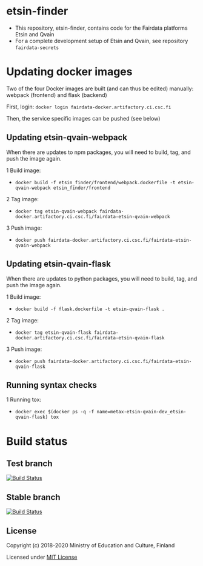 # etsin-finder

- This repository, etsin-finder, contains code for the Fairdata platforms Etsin and Qvain
- For a complete development setup of Etsin and Qvain, see repository `fairdata-secrets`

# Updating docker images

Two of the four Docker images are built (and can thus be edited) manually: webpack (frontend) and flask (backend)

First, login:
`docker login fairdata-docker.artifactory.ci.csc.fi`

Then, the service specific images can be pushed (see below)

## Updating etsin-qvain-webpack

When there are updates to npm packages, you will need to build, tag, and push the image again.

1 Build image:
- `docker build -f etsin_finder/frontend/webpack.dockerfile -t etsin-qvain-webpack etsin_finder/frontend`

2 Tag image:
- `docker tag etsin-qvain-webpack fairdata-docker.artifactory.ci.csc.fi/fairdata-etsin-qvain-webpack`

3 Push image:
- `docker push fairdata-docker.artifactory.ci.csc.fi/fairdata-etsin-qvain-webpack`

## Updating etsin-qvain-flask

When there are updates to python packages, you will need to build, tag, and push the image again.

1 Build image:
- `docker build -f flask.dockerfile -t etsin-qvain-flask .`

2 Tag image:
- `docker tag etsin-qvain-flask fairdata-docker.artifactory.ci.csc.fi/fairdata-etsin-qvain-flask`

3 Push image:
- `docker push fairdata-docker.artifactory.ci.csc.fi/fairdata-etsin-qvain-flask`

## Running syntax checks

1 Running tox:
- `docker exec $(docker ps -q -f name=metax-etsin-qvain-dev_etsin-qvain-flask) tox`

# Build status

## Test branch
[![Build Status](https://travis-ci.com/CSCfi/etsin-finder.svg?branch=test)](https://travis-ci.com/CSCfi/etsin-finder)

## Stable branch
[![Build Status](https://travis-ci.com/CSCfi/etsin-finder.svg?branch=stable)](https://travis-ci.com/CSCfi/etsin-finder)

License
-------
Copyright (c) 2018-2020 Ministry of Education and Culture, Finland

Licensed under [MIT License](LICENSE)
